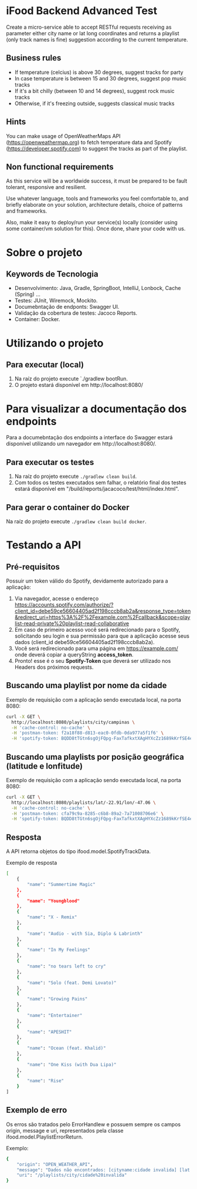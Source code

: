 # iFood Backend Advanced Test

Create a micro-service able to accept RESTful requests receiving as parameter either city name or lat long coordinates and returns a playlist (only track names is fine) suggestion according to the current temperature.

## Business rules

* If temperature (celcius) is above 30 degrees, suggest tracks for party
* In case temperature is between 15 and 30 degrees, suggest pop music tracks
* If it's a bit chilly (between 10 and 14 degrees), suggest rock music tracks
* Otherwise, if it's freezing outside, suggests classical music tracks 

## Hints

You can make usage of OpenWeatherMaps API (https://openweathermap.org) to fetch temperature data and Spotify (https://developer.spotify.com) to suggest the tracks as part of the playlist.

## Non functional requirements

As this service will be a worldwide success, it must be prepared to be fault tolerant, responsive and resilient.

Use whatever language, tools and frameworks you feel comfortable to, and briefly elaborate on your solution, architecture details, choice of patterns and frameworks.

Also, make it easy to deploy/run your service(s) locally (consider using some container/vm solution for this). Once done, share your code with us.

# Sobre o projeto

## Keywords de Tecnologia

* Desenvolvimento: Java, Gradle, SpringBoot, IntelliJ, Lonbock, Cache (Spring) ...
* Testes: JUnit, Wiremock, Mockito.
* Documebntação de endponts: Swagger UI.
* Validação da cobertura de testes: Jacoco Reports.
* Container: Docker.

# Utilizando o projeto

## Para executar (local)

1. Na raíz do projeto execute `./gradlew bootRun.
2. O projeto estará disponível em http://localhost:8080/

# Para visualizar a documentação dos endpoints

Para a documebntação dos endpoints a interface do Swagger estará disponível utilizando um navegador em http://localhost:8080/.

## Para executar os testes

1. Na raíz do projeto execute `./gradlew clean build`.
2. Com todos os testes executados sem falhar, o relatório final dos testes estará disponível em "/build/reports/jacacoco/test/html/index.html".

## Para gerar o container do Docker

Na raíz do projeto execute `./gradlew clean build docker`.

# Testando a API

## Pré-requisitos

Possuir um token válido do Spotify, devidamente autorizado para a aplicação:

1. Via navegador, acesse o endereço https://accounts.spotify.com/authorize/?client_id=debe59ce56604405ad2f198cccb8ab2a&response_type=token&redirect_uri=https%3A%2F%2Fexample.com%2Fcallback&scope=playlist-read-private%20playlist-read-collaborative
2. Em caso de primeiro acesso você será redirecionado para o Spotify, solicitando seu login e sua permissão para que a aplicação acesse seus dados (client_id debe59ce56604405ad2f198cccb8ab2a).
3. Você será redirecionado para uma página em https://example.com/ onde deverá copiar a queryString **access_token**.
4. Pronto! esse é o seu **Spotify-Token** que deverá ser utilizado nos Headers dos próximos requests.

## Buscando uma playlist por nome da cidade

Exemplo de requisição com a aplicação sendo executada local, na porta 8080:

```bash
curl -X GET \
  http://localhost:8080/playlists/city/campinas \
  -H 'cache-control: no-cache' \
  -H 'postman-token: f2a18f88-d813-eac0-0fdb-0da977a5f1f6' \
  -H 'spotify-token: BQDD8tTGtn6sgOjFQpg-FaxTafkxtXAgHYXcZz1689kKrfSE4eC2q3pBfcCnYli7eeapN7lzZfMM2kTD9Tve8hIx0qqgTD0TFVwWJkPwuyzGm6JdkTzupfZ6ykcw4fZnsubNeJAGKMWDYHW9wCTzIwCC0N1suGd63SUFCQa7ihaZ5x4tqgnq0bOFDAqq'
```

## Buscando uma playlists por posição geográfica (latitude e lonfitude)

Exemplo de requisição com a aplicação sendo executada local, na porta 8080:

```bash
curl -X GET \
  http://localhost:8080/playlists/lat/-22.91/lon/-47.06 \
  -H 'cache-control: no-cache' \
  -H 'postman-token: cfa79c9a-8285-c6b8-89a2-7a71008706e6' \
  -H 'spotify-token: BQDD8tTGtn6sgOjFQpg-FaxTafkxtXAgHYXcZz1689kKrfSE4eC2q3pBfcCnYli7eeapN7lzZfMM2kTD9Tve8hIx0qqgTD0TFVwWJkPwuyzGm6JdkTzupfZ6ykcw4fZnsubNeJAGKMWDYHW9wCTzIwCC0N1suGd63SUFCQa7ihaZ5x4tqgnq0bOFDAqq'
```

## Resposta

A API retorna objetos do tipo ifood.model.SpotifyTrackData.

Exemplo de resposta
```bash
[
    {
        "name": "Summertime Magic"
    },
    {
        "name": "Youngblood"
    },
    {
        "name": "X - Remix"
    },
    {
        "name": "Audio - with Sia, Diplo & Labrinth"
    },
    {
        "name": "In My Feelings"
    },
    {
        "name": "no tears left to cry"
    },
    {
        "name": "Solo (feat. Demi Lovato)"
    },
    {
        "name": "Growing Pains"
    },
    {
        "name": "Entertainer"
    },
    {
        "name": "APESHIT"
    },
    {
        "name": "Ocean (feat. Khalid)"
    },
    {
        "name": "One Kiss (with Dua Lipa)"
    },
    {
        "name": "Rise"
    }
]
```

## Exemplo de erro

Os erros são tratados pelo ErrorHandlew e possuem sempre os campos origin, message e uri, representados pela classe ifood.model.PlaylistErrorReturn.

Exemplo:
```bash
{
    "origin": "OPEN_WEATHER_API",
    "message": "Dados não encontrados: [cityname:cidade invalida] [lat:null] [lon:null]",
    "uri": "/playlists/city/cidade%20invalida"
}
```